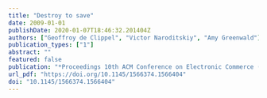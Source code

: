 ```yaml
---
title: "Destroy to save"
date: 2009-01-01
publishDate: 2020-01-07T18:46:32.201404Z
authors: ["Geoffroy de Clippel", "Victor Naroditskiy", "Amy Greenwald"]
publication_types: ["1"]
abstract: ""
featured: false
publication: "*Proceedings 10th ACM Conference on Electronic Commerce (EC-2009), Stanford, California, USA, July 6--10, 2009*"
url_pdf: "https://doi.org/10.1145/1566374.1566404"
doi: "10.1145/1566374.1566404"
---
```


